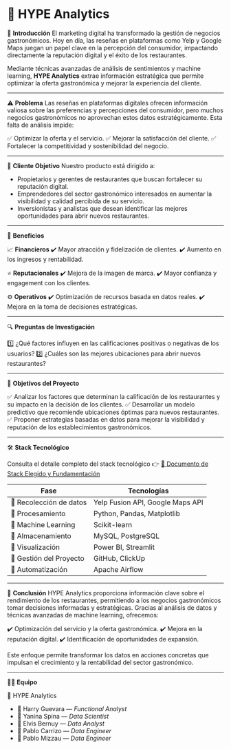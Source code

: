 # 🚀 HYPE Analytics

📌 **Introducción**
El marketing digital ha transformado la gestión de negocios gastronómicos. Hoy en día, las reseñas en plataformas como Yelp y Google Maps juegan un papel clave en la percepción del consumidor, impactando directamente la reputación digital y el éxito de los restaurantes.

Mediante técnicas avanzadas de análisis de sentimientos y machine learning, **HYPE Analytics** extrae información estratégica que permite optimizar la oferta gastronómica y mejorar la experiencia del cliente.

---

⚠️ **Problema**
Las reseñas en plataformas digitales ofrecen información valiosa sobre las preferencias y percepciones del consumidor, pero muchos negocios gastronómicos no aprovechan estos datos estratégicamente. Esta falta de análisis impide:

✅ Optimizar la oferta y el servicio.
✅ Mejorar la satisfacción del cliente.
✅ Fortalecer la competitividad y sostenibilidad del negocio.

---

👥 **Cliente Objetivo**
Nuestro producto está dirigido a:

- Propietarios y gerentes de restaurantes que buscan fortalecer su reputación digital.
- Emprendedores del sector gastronómico interesados en aumentar la visibilidad y calidad percibida de su servicio.
- Inversionistas y analistas que desean identificar las mejores oportunidades para abrir nuevos restaurantes.

---

🎯 **Beneficios**

📈 **Financieros**
✔️ Mayor atracción y fidelización de clientes.
✔️ Aumento en los ingresos y rentabilidad.

⭐ **Reputacionales**
✔️ Mejora de la imagen de marca.
✔️ Mayor confianza y engagement con los clientes.

⚙️ **Operativos**
✔️ Optimización de recursos basada en datos reales.
✔️ Mejora en la toma de decisiones estratégicas.

---

🔍 **Preguntas de Investigación**

1️⃣ ¿Qué factores influyen en las calificaciones positivas o negativas de los usuarios?
2️⃣ ¿Cuáles son las mejores ubicaciones para abrir nuevos restaurantes?

---

🎯 **Objetivos del Proyecto**

✅ Analizar los factores que determinan la calificación de los restaurantes y su impacto en la decisión de los clientes.
✅ Desarrollar un modelo predictivo que recomiende ubicaciones óptimas para nuevos restaurantes.
✅ Proponer estrategias basadas en datos para mejorar la visibilidad y reputación de los establecimientos gastronómicos.

---

🛠️ **Stack Tecnológico**

Consulta el detalle completo del stack tecnológico 👉 [📄 Documento de Stack Elegido y Fundamentación](https://github.com/yaninaspina1/YELP-GOOGLE-MAPS---REVIEWS-AND-RECOMMENDATIONS/blob/main/docs/Documento%20de%20Stack%20Elegido%20y%20Fundamentaci%C3%B3n.docx?raw=true)

| Fase                   | Tecnologías                             |
|------------------------|-----------------------------------------|
| 🔹 Recolección de datos | Yelp Fusion API, Google Maps API       |
| 🔹 Procesamiento       | Python, Pandas, Matplotlib             |
| 🔹 Machine Learning    | Scikit-learn                           |
| 🔹 Almacenamiento      | MySQL, PostgreSQL                      |
| 🔹 Visualización      | Power BI, Streamlit                    |
| 🔹 Gestión del Proyecto| GitHub, ClickUp                        |
| 🔹 Automatización      | Apache Airflow                         |

---

📌 **Conclusión**
HYPE Analytics proporciona información clave sobre el rendimiento de los restaurantes, permitiendo a los negocios gastronómicos tomar decisiones informadas y estratégicas. Gracias al análisis de datos y técnicas avanzadas de machine learning, ofrecemos:

✔️ Optimización del servicio y la oferta gastronómica.
✔️ Mejora en la reputación digital.
✔️ Identificación de oportunidades de expansión.

Este enfoque permite transformar los datos en acciones concretas que impulsan el crecimiento y la rentabilidad del sector gastronómico.

---

👨‍💻 **Equipo**

🚀 HYPE Analytics

- 🔹 Harry Guevara — *Functional Analyst*
- 🔹 Yanina Spina — *Data Scientist*
- 🔹 Elvis Bernuy — *Data Analyst*
- 🔹 Pablo Carrizo — *Data Engineer*
- 🔹 Pablo Mizzau — *Data Engineer*

